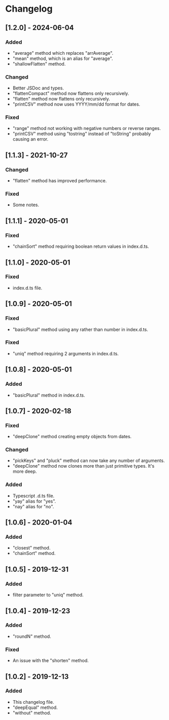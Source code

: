 # Changelog

## [1.2.0] - 2024-06-04

### Added
- "average" method which replaces "arrAverage".
- "mean" method, which is an alias for "average".
- "shallowFlatten" method.

### Changed
- Better JSDoc and types.
- "flattenCompact" method now flattens only recursively.
- "flatten" method now flattens only recursively.
- "printCSV" method now uses YYYY/mm/dd format for dates.

### Fixed
- "range" method not working with negative numbers or reverse ranges.
- "printCSV" method using "tostring" instead of "toString" probably causing an error.

## [1.1.3] - 2021-10-27

### Changed
- "flatten" method has improved performance.

### Fixed
- Some notes.

## [1.1.1] - 2020-05-01

### Fixed
- "chainSort" method requiring boolean return values in index.d.ts.

## [1.1.0] - 2020-05-01

### Fixed
- index.d.ts file.

## [1.0.9] - 2020-05-01

### Fixed
- "basicPlural" method using any rather than number in index.d.ts.

### Fixed
- "uniq" method requiring 2 arguments in index.d.ts.

## [1.0.8] - 2020-05-01

### Added
- "basicPlural" method in index.d.ts.

## [1.0.7] - 2020-02-18

### Fixed
- "deepClone" method creating empty objects from dates.

### Changed
- "pickKeys" and "pluck" method can now take any number of arguments.
- "deepClone" method now clones more than just primitive types. It's more deep.

### Added
- Typescript .d.ts file.
- "yay" alias for "yes".
- "nay" alias for "no".

## [1.0.6] - 2020-01-04

### Added
- "closest" method.
- "chainSort" method.

## [1.0.5] - 2019-12-31

### Added
- filter parameter to "uniq" method.

## [1.0.4] - 2019-12-23

### Added
- "roundN" method.

### Fixed
- An issue with the "shorten" method.

## [1.0.2] - 2019-12-13

### Added
- This changelog file.
- "deepEqual" method.
- "without" method.
